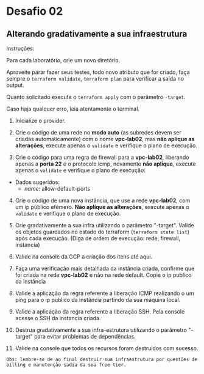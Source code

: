 # Desafio 02

## Alterando gradativamente a sua infraestrutura

Instruções:

Para cada laboratório, crie um novo diretório.

Aproveite parar fazer seus testes, todo novo atributo que for criado, faça sempre o `terraform validate`, `terraform plan` para verificar a saída no output.

Quanto solicitado execute o `terraform apply` com o parâmetro `-target`.

Caso haja qualquer erro, leia atentamente o terminal.

1. Inicialize o provider.

2. Crie o código de uma rede no **modo auto** (as subredes devem ser criadas automaticamente) com o nome **vpc-lab02**, mas **não aplique as alterações**, execute apenas o `validate` e verifique o plano de execução.

3. Crie o código para uma regra de firewall para a **vpc-lab02**, liberando apenas a **porta 22** e o protocolo icmp, novamente **não aplique**, execute apenas o `validate` e verifique o plano de execução:
- Dados sugeridos:
    - *name*: allow-default-ports

4. Crie o código de uma nova instância, que use a rede **vpc-lab02**, com um ip público efêmero. **Não aplique as alterações**, execute apenas o `validate` e verifique o plano de execução.

5. Crie gradativamente a sua infra utilizando o parâmetro "-target". Valide os objetos guardados no estado do terraform (`terraform state list`) após cada execução. (Diga de ordem de execução: rede, firewall, instancia)

6. Valide na console da GCP a criação dos itens até aqui.

7. Faça uma verificação mais detalhada da instância criada, confirme que foi criada na rede **vpc-lab02** e não na rede default. Copie o ip publico da instância

8. Valide a aplicação da regra referente a liberação ICMP realizando o um ping para o ip publico da instância partindo da sua máquina local.

9. Valide a aplicação da regra referente a liberação SSH. Pela console acesse o SSH da instancia criada.

10. Destrua gradativamente a sua infra-estrutura utilizando o parâmetro "-target" para evitar problemas de dependências.

11. Valide na console que todos os recursos foram destruídos com sucesso.

`
Obs: lembre-se de ao final destruir sua infraestrutura por questões de billing e manutenção sadia da sua free tier.
`